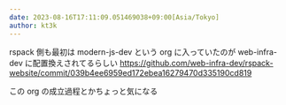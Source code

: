 ```yaml
---
date: 2023-08-16T17:11:09.051469038+09:00[Asia/Tokyo]
author: kt3k
---
```

rspack 側も最初は modern-js-dev という org に入っていたのが web-infra-dev に配置換えされてるらしい https://github.com/web-infra-dev/rspack-website/commit/039b4ee6959ed172ebea16279470d335190cd819

この org の成立過程とかちょっと気になる
